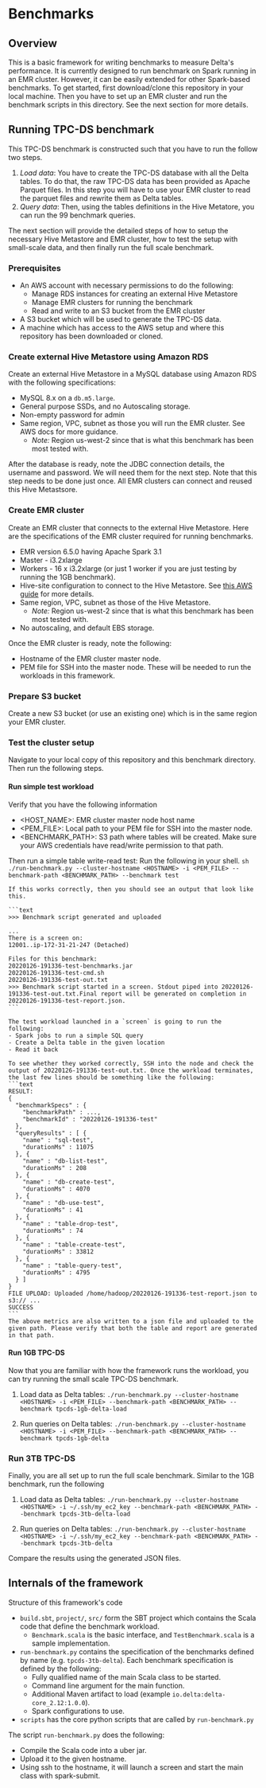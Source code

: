 # Benchmarks 

## Overview
This is a basic framework for writing benchmarks to measure Delta's performance. It is currently designed to run benchmark on Spark running in an EMR cluster. However, it can be easily extended for other Spark-based benchmarks. To get started, first download/clone this repository in your local machine. Then you have to set up an EMR cluster and run the benchmark scripts in this directory. See the next section for more details.

## Running TPC-DS benchmark

This TPC-DS benchmark is constructed such that you have to run the follow two steps. 
1. *Load data*: You have to create the TPC-DS database with all the Delta tables. To do that, the raw TPC-DS data has been provided as Apache Parquet files. In this step you will have to use your EMR cluster to read the parquet files and rewrite them as Delta tables.
2. *Query data*: Then, using the tables definitions in the Hive Metatore, you can run the 99 benchmark queries.   

The next section will provide the detailed steps of how to setup the necessary Hive Metastore and EMR cluster, how to test the setup with small-scale data, and then finally run the full scale benchmark.  

### Prerequisites
- An AWS account with necessary permissions to do the following:
  - Manage RDS instances for creating an external Hive Metastore
  - Manage EMR clusters for running the benchmark
  - Read and write to an S3 bucket from the EMR cluster
- A S3 bucket which will be used to generate the TPC-DS data.
- A machine which has access to the AWS setup and where this repository has been downloaded or cloned. 

### Create external Hive Metastore using Amazon RDS
Create an external Hive Metastore in a MySQL database using Amazon RDS with the following specifications:
- MySQL 8.x on a `db.m5.large`.
- General purpose SSDs, and no Autoscaling storage.
- Non-empty password for admin
- Same region, VPC, subnet as those you will run the EMR cluster. See AWS docs for more guidance.
  - *Note:* Region us-west-2 since that is what this benchmark has been most tested with.

After the database is ready, note the JDBC connection details, the username and password. We will need them for the next step. Note that this step needs to be done just once. All EMR clusters can connect and reused this Hive Metastsore. 
  
### Create EMR cluster
Create an EMR cluster that connects to the external Hive Metastore.  Here are the specifications of the EMR cluster required for running benchmarks.
- EMR version 6.5.0 having Apache Spark 3.1
- Master - i3.2xlarge
- Workers - 16 x i3.2xlarge (or just 1 worker if you are just testing by running the 1GB benchmark).
- Hive-site configuration to connect to the Hive Metastore. See [this AWS guide](https://docs.aws.amazon.com/emr/latest/ReleaseGuide/emr-hive-metastore-external.html) for more details.
- Same region, VPC, subnet as those of the Hive Metastore.
  - *Note:* Region us-west-2 since that is what this benchmark has been most tested with.
- No autoscaling, and default EBS storage.

Once the EMR cluster is ready, note the following: 
- Hostname of the EMR cluster master node.
- PEM file for SSH into the master node.
These will be needed to run the workloads in this framework. 

### Prepare S3 bucket
Create a new S3 bucket (or use an existing one) which is in the same region your EMR cluster.

### Test the cluster setup
Navigate to your local copy of this repository and this benchmark directory. Then run the following steps.

#### Run simple test workload
Verify that you have the following information
  - <HOST_NAME>: EMR cluster master node host name
  - <PEM_FILE>: Local path to your PEM file for SSH into the master node.
  - <BENCHMARK_PATH>: S3 path where tables will be created. Make sure your AWS credentials have read/write permission to that path.
    
Then run a simple table write-read test: Run the following in your shell. 
    ```sh
    ./run-benchmark.py --cluster-hostname <HOSTNAME> -i <PEM_FILE> --benchmark-path <BENCHMARK_PATH> --benchmark test 
    ```

    If this works correctly, then you should see an output that look like this.
     
    ```text
    >>> Benchmark script generated and uploaded
    
    ...
    There is a screen on:
    12001..ip-172-31-21-247	(Detached)
    
    Files for this benchmark:
    20220126-191336-test-benchmarks.jar
    20220126-191336-test-cmd.sh
    20220126-191336-test-out.txt
    >>> Benchmark script started in a screen. Stdout piped into 20220126-191336-test-out.txt.Final report will be generated on completion in 20220126-191336-test-report.json.
    ```
   
    The test workload launched in a `screen` is going to run the following: 
    - Spark jobs to run a simple SQL query
    - Create a Delta table in the given location 
    - Read it back
    
    To see whether they worked correctly, SSH into the node and check the output of 20220126-191336-test-out.txt. Once the workload terminates, the last few lines should be something like the following:
    ```text
    RESULT:
    {
      "benchmarkSpecs" : {
        "benchmarkPath" : ...,
        "benchmarkId" : "20220126-191336-test"
      },
      "queryResults" : [ {
        "name" : "sql-test",
        "durationMs" : 11075
      }, {
        "name" : "db-list-test",
        "durationMs" : 208
      }, {
        "name" : "db-create-test",
        "durationMs" : 4070
      }, {
        "name" : "db-use-test",
        "durationMs" : 41
      }, {
        "name" : "table-drop-test",
        "durationMs" : 74
      }, {
        "name" : "table-create-test",
        "durationMs" : 33812
      }, {
        "name" : "table-query-test",
        "durationMs" : 4795
      } ]
    }
    FILE UPLOAD: Uploaded /home/hadoop/20220126-191336-test-report.json to s3:// ...
    SUCCESS
    ```
    The above metrics are also written to a json file and uploaded to the given path. Please verify that both the table and report are generated in that path. 

#### Run 1GB TPC-DS
Now that you are familiar with how the framework runs the workload, you can try running the small scale TPC-DS benchmark.


1. Load data as Delta tables: `./run-benchmark.py --cluster-hostname <HOSTNAME> -i <PEM_FILE> --benchmark-path <BENCHMARK_PATH> --benchmark tpcds-1gb-delta-load`

2. Run queries on Delta tables: `./run-benchmark.py --cluster-hostname <HOSTNAME> -i <PEM_FILE> --benchmark-path <BENCHMARK_PATH> --benchmark tpcds-1gb-delta`

### Run 3TB TPC-DS
Finally, you are all set up to run the full scale benchmark. Similar to the 1GB benchmark, run the following

1. Load data as Delta tables: `./run-benchmark.py --cluster-hostname <HOSTNAME> -i ~/.ssh/my_ec2_key --benchmark-path <BENCHMARK_PATH> --benchmark tpcds-3tb-delta-load`

2. Run queries on Delta tables: `./run-benchmark.py --cluster-hostname <HOSTNAME> -i ~/.ssh/my_ec2_key --benchmark-path <BENCHMARK_PATH> --benchmark tpcds-3tb-delta`

Compare the results using the generated JSON files.

## Internals of the framework

Structure of this framework's code
- `build.sbt`, `project/`, `src/` form the SBT project which contains the Scala code that define the benchmark workload.
    - `Benchmark.scala` is the basic interface, and `TestBenchmark.scala` is a sample implementation.
- `run-benchmark.py` contains the specification of the benchmarks defined by name (e.g. `tpcds-3tb-delta`). Each benchmark specification is defined by the following: 
    - Fully qualified name of the main Scala class to be started.
    - Command line argument for the main function.
    - Additional Maven artifact to load (example `io.delta:delta-core_2.12:1.0.0`).
    - Spark configurations to use.
- `scripts` has the core python scripts that are called by `run-benchmark.py`

The script `run-benchmark.py` does the following:
- Compile the Scala code into a uber jar.
- Upload it to the given hostname.
- Using ssh to the hostname, it will launch a screen and start the main class with spark-submit.
